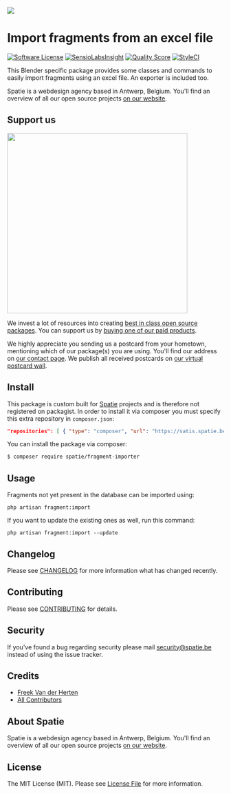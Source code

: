 
[<img src="https://github-ads.s3.eu-central-1.amazonaws.com/support-ukraine.svg?t=1" />](https://supportukrainenow.org)

# Import fragments from an excel file

[![Software License](https://img.shields.io/badge/license-MIT-brightgreen.svg?style=flat-square)](LICENSE.md)
[![SensioLabsInsight](https://img.shields.io/sensiolabs/i/9012cf42-8d1a-4649-b5ab-b96db48eed21.svg?style=flat-square)](https://insight.sensiolabs.com/projects/9012cf42-8d1a-4649-b5ab-b96db48eed21)
[![Quality Score](https://img.shields.io/scrutinizer/g/spatie/fragment-importer.svg?style=flat-square)](https://scrutinizer-ci.com/g/spatie-custom/fragment-importer)
[![StyleCI](https://styleci.io/repos/50928093/shield?branch=master)](https://styleci.io/repos/50928093)

This Blender specific package provides some classes and commands to easily import fragments
using an excel file. An exporter is included too.

Spatie is a webdesign agency based in Antwerp, Belgium. You'll find an overview of all our open source projects [on our website](https://spatie.be/opensource).

## Support us

[<img src="https://github-ads.s3.eu-central-1.amazonaws.com/fragment-importer.jpg?t=1" width="419px" />](https://spatie.be/github-ad-click/fragment-importer)

We invest a lot of resources into creating [best in class open source packages](https://spatie.be/open-source). You can support us by [buying one of our paid products](https://spatie.be/open-source/support-us).

We highly appreciate you sending us a postcard from your hometown, mentioning which of our package(s) you are using. You'll find our address on [our contact page](https://spatie.be/about-us). We publish all received postcards on [our virtual postcard wall](https://spatie.be/open-source/postcards).

## Install

This package is custom built for [Spatie](https://spatie.be) projects and is therefore not registered on packagist. 
In order to install it via composer you must specify this extra repository in `composer.json`:

```json
"repositories": [ { "type": "composer", "url": "https://satis.spatie.be/" } ]
```

You can install the package via composer:
``` bash
$ composer require spatie/fragment-importer
```

## Usage

Fragments not yet present in the database can be imported using:
``` console
php artisan fragment:import
```

If you want to update the existing ones as well, run this command:
``` console
php artisan fragment:import --update
```

## Changelog

Please see [CHANGELOG](CHANGELOG.md) for more information what has changed recently.

## Contributing

Please see [CONTRIBUTING](CONTRIBUTING.md) for details.

## Security

If you've found a bug regarding security please mail [security@spatie.be](mailto:security@spatie.be) instead of using the issue tracker.

## Credits

- [Freek Van der Herten](https://github.com/freekmurze)
- [All Contributors](../../contributors)

## About Spatie
Spatie is a webdesign agency based in Antwerp, Belgium. You'll find an overview of all our open source projects [on our website](https://spatie.be/opensource).

## License

The MIT License (MIT). Please see [License File](LICENSE.md) for more information.
